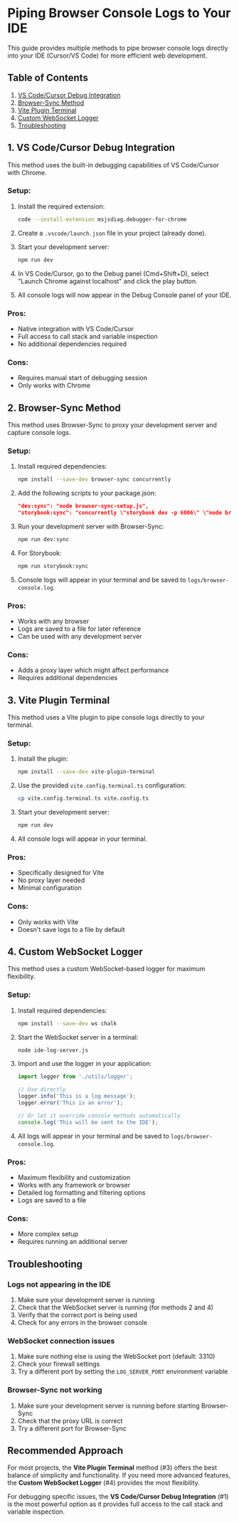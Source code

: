 # Piping Browser Console Logs to Your IDE

This guide provides multiple methods to pipe browser console logs directly into your IDE (Cursor/VS Code) for more efficient web development.

## Table of Contents

1. [VS Code/Cursor Debug Integration](#1-vs-codecursor-debug-integration)
2. [Browser-Sync Method](#2-browser-sync-method)
3. [Vite Plugin Terminal](#3-vite-plugin-terminal)
4. [Custom WebSocket Logger](#4-custom-websocket-logger)
5. [Troubleshooting](#troubleshooting)

## 1. VS Code/Cursor Debug Integration

This method uses the built-in debugging capabilities of VS Code/Cursor with Chrome.

### Setup:

1. Install the required extension:
   ```bash
   code --install-extension msjsdiag.debugger-for-chrome
   ```

2. Create a `.vscode/launch.json` file in your project (already done).

3. Start your development server:
   ```bash
   npm run dev
   ```

4. In VS Code/Cursor, go to the Debug panel (Cmd+Shift+D), select "Launch Chrome against localhost" and click the play button.

5. All console logs will now appear in the Debug Console panel of your IDE.

### Pros:
- Native integration with VS Code/Cursor
- Full access to call stack and variable inspection
- No additional dependencies required

### Cons:
- Requires manual start of debugging session
- Only works with Chrome

## 2. Browser-Sync Method

This method uses Browser-Sync to proxy your development server and capture console logs.

### Setup:

1. Install required dependencies:
   ```bash
   npm install --save-dev browser-sync concurrently
   ```

2. Add the following scripts to your package.json:
   ```json
   "dev:sync": "node browser-sync-setup.js",
   "storybook:sync": "concurrently \"storybook dev -p 6006\" \"node browser-sync-setup.js --port 6007 --proxy http://localhost:6006\""
   ```

3. Run your development server with Browser-Sync:
   ```bash
   npm run dev:sync
   ```

4. For Storybook:
   ```bash
   npm run storybook:sync
   ```

5. Console logs will appear in your terminal and be saved to `logs/browser-console.log`.

### Pros:
- Works with any browser
- Logs are saved to a file for later reference
- Can be used with any development server

### Cons:
- Adds a proxy layer which might affect performance
- Requires additional dependencies

## 3. Vite Plugin Terminal

This method uses a Vite plugin to pipe console logs directly to your terminal.

### Setup:

1. Install the plugin:
   ```bash
   npm install --save-dev vite-plugin-terminal
   ```

2. Use the provided `vite.config.terminal.ts` configuration:
   ```bash
   cp vite.config.terminal.ts vite.config.ts
   ```

3. Start your development server:
   ```bash
   npm run dev
   ```

4. All console logs will appear in your terminal.

### Pros:
- Specifically designed for Vite
- No proxy layer needed
- Minimal configuration

### Cons:
- Only works with Vite
- Doesn't save logs to a file by default

## 4. Custom WebSocket Logger

This method uses a custom WebSocket-based logger for maximum flexibility.

### Setup:

1. Install required dependencies:
   ```bash
   npm install --save-dev ws chalk
   ```

2. Start the WebSocket server in a terminal:
   ```bash
   node ide-log-server.js
   ```

3. Import and use the logger in your application:
   ```typescript
   import logger from './utils/logger';
   
   // Use directly
   logger.info('This is a log message');
   logger.error('This is an error');
   
   // Or let it override console methods automatically
   console.log('This will be sent to the IDE');
   ```

4. All logs will appear in your terminal and be saved to `logs/browser-console.log`.

### Pros:
- Maximum flexibility and customization
- Works with any framework or browser
- Detailed log formatting and filtering options
- Logs are saved to a file

### Cons:
- More complex setup
- Requires running an additional server

## Troubleshooting

### Logs not appearing in the IDE

1. Make sure your development server is running
2. Check that the WebSocket server is running (for methods 2 and 4)
3. Verify that the correct port is being used
4. Check for any errors in the browser console

### WebSocket connection issues

1. Make sure nothing else is using the WebSocket port (default: 3310)
2. Check your firewall settings
3. Try a different port by setting the `LOG_SERVER_PORT` environment variable

### Browser-Sync not working

1. Make sure your development server is running before starting Browser-Sync
2. Check that the proxy URL is correct
3. Try a different port for Browser-Sync

## Recommended Approach

For most projects, the **Vite Plugin Terminal** method (#3) offers the best balance of simplicity and functionality. If you need more advanced features, the **Custom WebSocket Logger** (#4) provides the most flexibility.

For debugging specific issues, the **VS Code/Cursor Debug Integration** (#1) is the most powerful option as it provides full access to the call stack and variable inspection.
